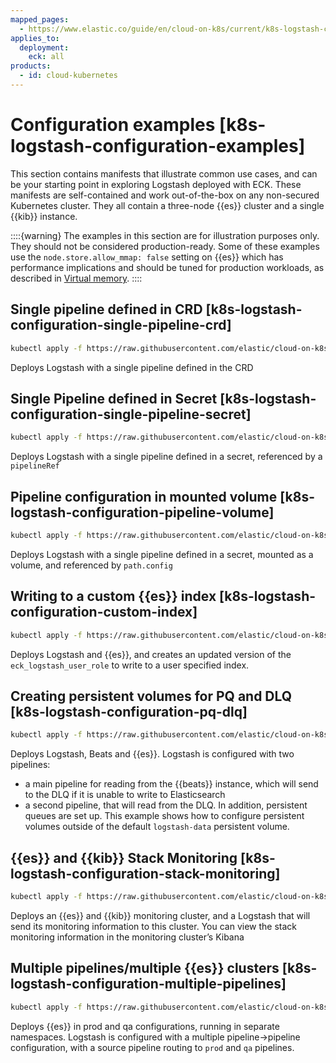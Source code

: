 ```yaml
---
mapped_pages:
  - https://www.elastic.co/guide/en/cloud-on-k8s/current/k8s-logstash-configuration-examples.html
applies_to:
  deployment:
    eck: all
products:
  - id: cloud-kubernetes
---
```


# Configuration examples [k8s-logstash-configuration-examples]

This section contains manifests that illustrate common use cases, and can be your starting point in exploring Logstash deployed with ECK. These manifests are self-contained and work out-of-the-box on any non-secured Kubernetes cluster. They all contain a three-node {{es}} cluster and a single {{kib}} instance.

::::{warning}
The examples in this section are for illustration purposes only. They should not be considered production-ready. Some of these examples use the `node.store.allow_mmap: false` setting on {{es}} which has performance implications and should be tuned for production workloads, as described in [Virtual memory](virtual-memory.md).
::::


## Single pipeline defined in CRD [k8s-logstash-configuration-single-pipeline-crd]

```sh subs=true
kubectl apply -f https://raw.githubusercontent.com/elastic/cloud-on-k8s/{{version.eck | M.M}}/config/recipes/logstash/logstash-eck.yaml
```

Deploys Logstash with a single pipeline defined in the CRD


## Single Pipeline defined in Secret [k8s-logstash-configuration-single-pipeline-secret]

```sh subs=true
kubectl apply -f https://raw.githubusercontent.com/elastic/cloud-on-k8s/{{version.eck | M.M}}/config/recipes/logstash/logstash-pipeline-as-secret.yaml
```

Deploys Logstash with a single pipeline defined in a secret, referenced by a `pipelineRef`


## Pipeline configuration in mounted volume [k8s-logstash-configuration-pipeline-volume]

```sh subs=true
kubectl apply -f https://raw.githubusercontent.com/elastic/cloud-on-k8s/{{version.eck | M.M}}/config/recipes/logstash/logstash-pipeline-as-volume.yaml
```

Deploys Logstash with a single pipeline defined in a secret, mounted as a volume, and referenced by `path.config`


## Writing to a custom {{es}} index [k8s-logstash-configuration-custom-index]

```sh subs=true
kubectl apply -f https://raw.githubusercontent.com/elastic/cloud-on-k8s/{{version.eck | M.M}}/config/recipes/logstash/logstash-es-role.yaml
```

Deploys Logstash and {{es}}, and creates an updated version of the `eck_logstash_user_role` to write to a user specified index.


## Creating persistent volumes for PQ and DLQ [k8s-logstash-configuration-pq-dlq]

```sh subs=true
kubectl apply -f https://raw.githubusercontent.com/elastic/cloud-on-k8s/{{version.eck | M.M}}/config/recipes/logstash/logstash-volumes.yaml
```

Deploys Logstash, Beats and {{es}}. Logstash is configured with two pipelines:

* a main pipeline for reading from the {{beats}} instance, which will send to the DLQ if it is unable to write to Elasticsearch
* a second pipeline, that will read from the DLQ. In addition, persistent queues are set up. This example shows how to configure persistent volumes outside of the default `logstash-data` persistent volume.


## {{es}} and {{kib}} Stack Monitoring [k8s-logstash-configuration-stack-monitoring]

```sh subs=true
kubectl apply -f https://raw.githubusercontent.com/elastic/cloud-on-k8s/{{version.eck | M.M}}/config/recipes/logstash/logstash-monitored.yaml
```

Deploys an {{es}} and {{kib}} monitoring cluster, and a Logstash that will send its monitoring information to this cluster. You can view the stack monitoring information in the monitoring cluster’s Kibana


## Multiple pipelines/multiple {{es}} clusters [k8s-logstash-configuration-multiple-pipelines]

```sh subs=true
kubectl apply -f https://raw.githubusercontent.com/elastic/cloud-on-k8s/{{version.eck | M.M}}/config/recipes/logstash/logstash-multi.yaml
```

Deploys {{es}} in prod and qa configurations, running in separate namespaces. Logstash is configured with a multiple pipeline→pipeline configuration, with a source pipeline routing to `prod` and `qa` pipelines.
